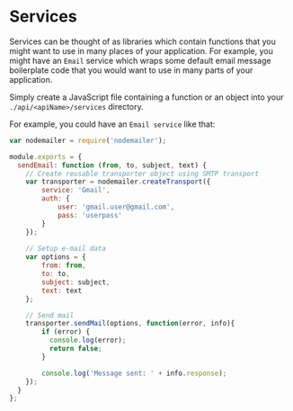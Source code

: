 # Services

Services can be thought of as libraries which contain functions that you might want to use
in many places of your application. For example, you might have an `Email` service which
wraps some default email message boilerplate code that you would want to use in many parts
of your application.

Simply create a JavaScript file containing a function or an object into your
`./api/<apiName>/services` directory.

For example, you could have an `Email service` like that:
```js
var nodemailer = require('nodemailer');

module.exports = {
  sendEmail: function (from, to, subject, text) {
    // Create reusable transporter object using SMTP transport 
    var transporter = nodemailer.createTransport({
        service: 'Gmail',
        auth: {
            user: 'gmail.user@gmail.com',
            pass: 'userpass'
        }
    });
    
    // Setup e-mail data
    var options = {
        from: from,
        to: to,
        subject: subject,
        text: text
    };

    // Send mail
    transporter.sendMail(options, function(error, info){
        if (error) {
          console.log(error);
          return false;
        }

        console.log('Message sent: ' + info.response);
    });
  }
};
```
